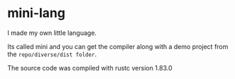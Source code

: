 # mini-lang
I made my own little language. 

Its called mini and you can get the compiler along with a demo project from the `repo/diverse/dist folder`.

The source code was compiled with rustc version 1.83.0

